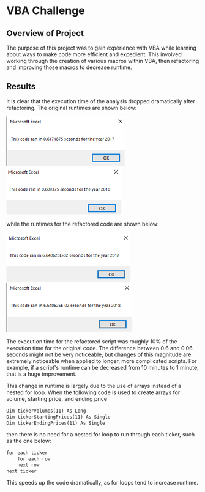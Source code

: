 # VBA Challenge

## Overview of Project

The purpose of this project was to gain experience with VBA while learning about ways to make code more efficient and expedient. This involved working through the creation of various macros within VBA, then refactoring and improving those macros to decrease runtime.

## Results

It is clear that the execution time of the analysis dropped dramatically after refactoring. The original runtimes are shown below:

![2017original](resources/2017_original.png)
![2018original](resources/2018_original.png)

while the runtimes for the refactored code are shown below:

![2017refactor](resources/VBA_Challenge_2017.png)
![2018refactor](resources/VBA_Challenge_2018.png)

The execution time for the refactored script was roughly 10% of the execution time for the original code. The difference between 0.6 and 0.06 seconds might not be very noticeable, but changes of this magnitude are extremely noticeable when applied to longer, more complicated scripts. For example, if a script's runtime can be decreased from 10 minutes to 1 minute, that is a huge improvement.

This change in runtime is largely due to the use of arrays instead of a nested for loop. When the following code is used to create arrays for volume, starting price, and ending price

    Dim tickerVolumes(11) As Long
    Dim tickerStartingPrices(11) As Single
    Dim tickerEndingPrices(11) As Single
    
then there is no need for a nested for loop to run through each ticker, such as the one below:

    for each ticker
        for each row
        next row
    next ticker
    
This speeds up the code dramatically, as for loops tend to increase runtime.
